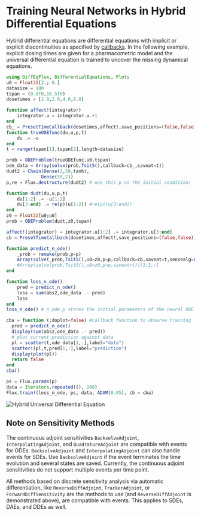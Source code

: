 # Training Neural Networks in Hybrid Differential Equations

Hybrid differential equations are differential equations with implicit or
explicit discontinuities as specified by [callbacks](https://diffeq.sciml.ai/stable/features/callback_functions/).
In the following example, explicit dosing times are given for a pharmacometric
model and the universal differential equation is trained to uncover the missing
dynamical equations.

```julia
using DiffEqFlux, DifferentialEquations, Plots
u0 = Float32[2.; 0.]
datasize = 100
tspan = (0.0f0,10.5f0)
dosetimes = [1.0,2.0,4.0,8.0]

function affect!(integrator)
    integrator.u = integrator.u.+1
end
cb_ = PresetTimeCallback(dosetimes,affect!,save_positions=(false,false))
function trueODEfunc(du,u,p,t)
    du .= -u
end
t = range(tspan[1],tspan[2],length=datasize)

prob = ODEProblem(trueODEfunc,u0,tspan)
ode_data = Array(solve(prob,Tsit5(),callback=cb_,saveat=t))
dudt2 = Chain(Dense(2,50,tanh),
             Dense(50,2))
p,re = Flux.destructure(dudt2) # use this p as the initial condition!

function dudt(du,u,p,t)
    du[1:2] .= -u[1:2]
    du[3:end] .= re(p)(u[1:2]) #re(p)(u[3:end])
end
z0 = Float32[u0;u0]
prob = ODEProblem(dudt,z0,tspan)

affect!(integrator) = integrator.u[1:2] .= integrator.u[3:end]
cb = PresetTimeCallback(dosetimes,affect!,save_positions=(false,false))

function predict_n_ode()
    _prob = remake(prob,p=p)
    Array(solve(_prob,Tsit5(),u0=z0,p=p,callback=cb,saveat=t,sensealg=ReverseDiffAdjoint()))[1:2,:]
    #Array(solve(prob,Tsit5(),u0=z0,p=p,saveat=t))[1:2,:]
end

function loss_n_ode()
    pred = predict_n_ode()
    loss = sum(abs2,ode_data .- pred)
    loss
end
loss_n_ode() # n_ode.p stores the initial parameters of the neural ODE

cba = function (;doplot=false) #callback function to observe training
  pred = predict_n_ode()
  display(sum(abs2,ode_data .- pred))
  # plot current prediction against data
  pl = scatter(t,ode_data[1,:],label="data")
  scatter!(pl,t,pred[1,:],label="prediction")
  display(plot(pl))
  return false
end
cba()

ps = Flux.params(p)
data = Iterators.repeated((), 200)
Flux.train!(loss_n_ode, ps, data, ADAM(0.05), cb = cba)
```

![Hybrid Universal Differential Equation](https://user-images.githubusercontent.com/1814174/91687561-08fc5900-eb2e-11ea-9f26-6b794e1e1248.gif)

## Note on Sensitivity Methods

The continuous adjoint sensitivities `BacksolveAdjoint`, `InterpolatingAdjoint`,
and `QuadratureAdjoint` are compatible with events for ODEs. `BacksolveAdjoint` and
`InterpolatingAdjoint` can also handle events for SDEs. Use `BacksolveAdjoint` if
the event terminates the time evolution and several states are saved. Currently,
the continuous adjoint sensitivities do not support multiple events per time point.

All methods based on discrete sensitivity analysis via automatic differentiation,
like `ReverseDiffAdjoint`, `TrackerAdjoint`, or `ForwardDiffSensitivity` are the methods
to use (and `ReverseDiffAdjoint` is demonstrated above), are compatible with events.
This applies to SDEs, DAEs, and DDEs as well.
